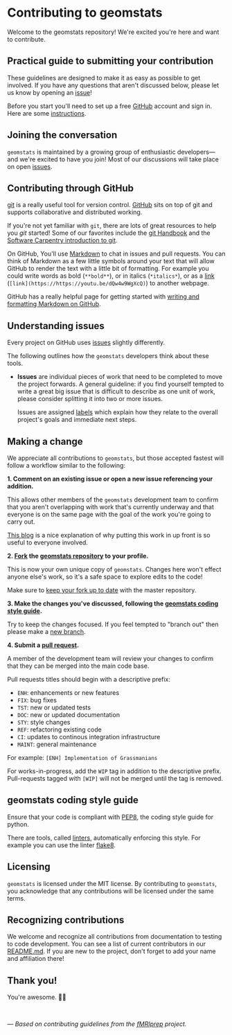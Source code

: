 # Contributing to geomstats

Welcome to the geomstats repository!
We're excited you're here and want to contribute.

## Practical guide to submitting your contribution

These guidelines are designed to make it as easy as possible to get involved.
If you have any questions that aren't discussed below,
please let us know by opening an [issue][link_issues]!

Before you start you'll need to set up a free [GitHub][link_github] account and sign in.
Here are some [instructions][link_signupinstructions].


## Joining the conversation

`geomstats` is maintained by a growing group of enthusiastic developers&mdash;
and we're excited to have you join!
Most of our discussions will take place on open [issues][link_issues].


## Contributing through GitHub

[git][link_git] is a really useful tool for version control.
[GitHub][link_github] sits on top of git and supports collaborative and distributed working.

If you're not yet familiar with `git`, there are lots of great resources to help you *git* started!
Some of our favorites include the [git Handbook][link_handbook] and
the [Software Carpentry introduction to git][link_swc_intro].

On GitHub, You'll use [Markdown][markdown] to chat in issues and pull requests.
You can think of Markdown as a few little symbols around your text that will allow GitHub
to render the text with a little bit of formatting.
For example you could write words as bold (`**bold**`), or in italics (`*italics*`),
or as a [link][rick_roll] (`[link](https://https://youtu.be/dQw4w9WgXcQ)`) to another webpage.

GitHub has a really helpful page for getting started with
[writing and formatting Markdown on GitHub][writing_formatting_github].


## Understanding issues

Every project on GitHub uses [issues][link_issues] slightly differently.

The following outlines how the ``geomstats`` developers think about these tools.

* **Issues** are individual pieces of work that need to be completed to move the project forwards.
A general guideline: if you find yourself tempted to write a great big issue that
is difficult to describe as one unit of work, please consider splitting it into two or more issues.

    Issues are assigned [labels](#issue-labels) which explain how they relate to the overall project's
    goals and immediate next steps.


## Making a change

We appreciate all contributions to ``geomstats``,
but those accepted fastest will follow a workflow similar to the following:

**1. Comment on an existing issue or open a new issue referencing your addition.**

This allows other members of the ``geomstats`` development team to confirm that you aren't
overlapping with work that's currently underway and that everyone is on the same page
with the goal of the work you're going to carry out.

[This blog][link_pushpullblog] is a nice explanation of why putting this work in up front
is so useful to everyone involved.

**2. [Fork][link_fork] the [geomstats repository][link_geomstats] to your profile.**

This is now your own unique copy of ``geomstats``.
Changes here won't effect anyone else's work, so it's a safe space to explore edits to the code!

Make sure to [keep your fork up to date][link_updateupstreamwiki] with the master repository.

**3. Make the changes you've discussed, following the [geomstats coding style guide](#geomstats-coding-style-guide).**

Try to keep the changes focused.
If you feel tempted to "branch out" then please make a [new branch][link_branches].

**4. Submit a [pull request][link_pullrequest].**

A member of the development team will review your changes to confirm
that they can be merged into the main code base.

Pull requests titles should begin with a descriptive prefix:

* ``ENH``: enhancements or new features
* ``FIX``: bug fixes
* ``TST``: new or updated tests
* ``DOC``: new or updated documentation
* ``STY``: style changes
* ``REF``: refactoring existing code
* ``CI``: updates to continous integration infrastructure
* ``MAINT``: general maintenance

For example: `[ENH] Implementation of Grassmanians`

For works-in-progress, add the ``WIP`` tag in addition to the descriptive prefix.
Pull-requests tagged with ``[WIP]`` will not be merged until the tag is removed.

## geomstats coding style guide

Ensure that your code is compliant with [PEP8][link_pep8],
the coding style guide for python.

There are tools, called [linters][link_linters], automatically enforcing this style.
For example you can use the linter [flake8][link_flake8].

## Licensing

``geomstats`` is licensed under the MIT license.
By contributing to `geomstats`,
you acknowledge that any contributions will be licensed under the same terms.


## Recognizing contributions

We welcome and recognize all contributions from documentation to testing to code development.
You can see a list of current contributors in our [README.md][link_readme].
If you are new to the project, don't forget to add your name and affiliation there!

## Thank you!

You're awesome. :wave::smiley:

<br>

*&mdash; Based on contributing guidelines from the [fMRIprep][link_fmriprep] project.*

[link_github]: https://github.com/
[link_geomstats]: https://github.com/geomstats/geomstats
[link_signupinstructions]: https://help.github.com/articles/signing-up-for-a-new-github-account

[link_git]: https://git-scm.com/
[link_handbook]: https://guides.github.com/introduction/git-handbook/
[link_swc_intro]: http://swcarpentry.github.io/git-novice/

[writing_formatting_github]: https://help.github.com/articles/getting-started-with-writing-and-formatting-on-github
[markdown]: https://daringfireball.net/projects/markdown
[rick_roll]: https://www.youtube.com/watch?v=dQw4w9WgXcQ

[link_issues]: https://github.com/geomstats/geomstats/issues
[link_labels]: https://github.com/geomstats/geomstats/labels
[link_discussingissues]: https://help.github.com/articles/discussing-projects-in-issues-and-pull-requests

[link_pullrequest]: https://help.github.com/articles/creating-a-pull-request/
[link_fork]: https://help.github.com/articles/fork-a-repo/
[link_pushpullblog]: https://www.igvita.com/2011/12/19/dont-push-your-pull-requests/
[link_branches]: https://help.github.com/articles/creating-and-deleting-branches-within-your-repository/
[link_updateupstreamwiki]: https://help.github.com/articles/syncing-a-fork/
[link_pep8]: https://www.python.org/dev/peps/pep-0008/
[link_linters]: https://en.wikipedia.org/wiki/Lint_(software)
[link_flake8]: http://flake8.pycqa.org/en/latest/
[link_readme]: https://github.com/geomstats/geomstats/blob/master/README.md
[link_fmriprep]: https://github.com/poldracklab/fmriprep/
